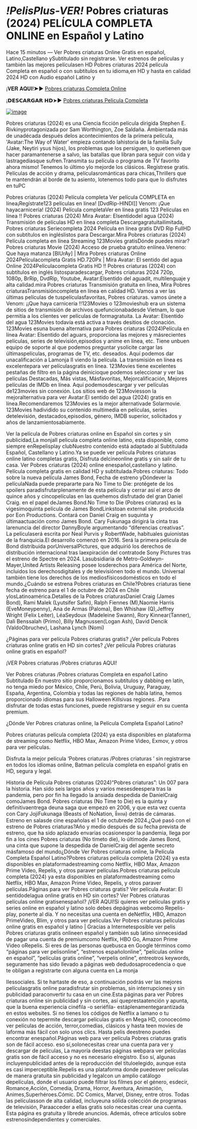 # *!PelisPlus-VER!* Pobres criaturas (2024) PELÍCULA COMPLETA ONLINE en Español y Latino

Hace 15 minutos — Ver Pobres criaturas Online Gratis en español, Latino,Castellano ySubtitulado sin registrarse. Ver estrenos de películas y también las mejores películasen HD Pobres criaturas 2024 película Completa en español o con subtítulos en tu idioma,en HD y hasta en calidad 2024 HD con Audio español Latino y

¡𝐕𝐄𝐑 𝐀𝐐𝐔𝐈!➤► [Pobres criaturas Completa Online](https://exmov.pro/es/movie/792307)

¡𝗗𝗘𝗦𝗖𝗔𝗥𝗚𝗔𝗥 𝗛𝗗➤► [Pobres criaturas Pelicula Completa](https://exmov.pro/es/movie/792307)

[![image](https://github.com/pobres-criaturas-cuevana-3-espanols/.github/assets/163779222/54d60b06-9220-41b7-9590-38ac91a8be85)](https://exmov.pro/es/movie/792307)

Pobres criaturas (2024) es una Ciencia ficción película dirigida Stephen E. Rivkinyprotagonizada por Sam Worthington, Zoe Saldaña. Ambientada más de unadécada después delos acontecimientos de la primera película, 'Avatar:The Way of Water' empieza contando lahistoria de la familia Sully (Jake, Neytiri ysus hijos), los problemas que los persiguen, lo quetienen que hacer paramantenerse a salvo, las batallas que libran para seguir con vida y lastragediasque sufren.Transmita su película o programa de TV favorito ahora mismo! Tenemos lo último ylo mejorde los clásicos. Regístrese gratis. Películas de acción y drama, películasrománticas para chicas,Thrillers que te mantendrán al borde de tu asiento, lotenemos todo para que lo disfrutes en tuPC


Pobres criaturas (2024) Película completa Ver película COMPLETA en línea¡Regístrate123 películas en línea! [DvdRip-HINDI]] Venom: ¡Que hayacarnicería! (2024) Película completaVer en línea gratis 123 Películas en línea !! Pobres criaturas (2024) Mira Avatar: Elsentidodel agua (2024) Transmisión de películas HD en línea completa Descargagratuitailimitada, Pobres criaturas Seriecompleta 2024 Película en línea gratis DVD Rip FullHD con subtítulos en ingléslistos para Descargar.Mira Pobres criaturas (2024) Película completa en línea Streaming 123Movies gratisDónde puedes mirar? Pobres criaturas Movie (2024) Acceso de prueba gratuito enlínea.Veneno: Que haya matanza [BlUrAy] | Mira Pobres criaturas Online 2024Películacompleta Gratis HD.720Px | Mira Avatar: El sentido del agua Online 2024Películacompleta Gratis HD !! Pobres criaturas (2024) con subtítulos en inglés listosparadescargar, Pobres criaturas 2024 720p, 1080p, BrRip, DvdRip, Youtube, Avatar:Elsentido del aguadit, multilenguaje y alta calidad.mira Pobres criaturas Transmisión gratuita en línea, Mira Pobres criaturasTransmisióncompleta en línea en calidad HD. Vamos a ver las últimas películas de tuspelículasfavoritas, Pobres criaturas. vamos únete a Venom: ¡¡Que haya carnicería !!123Movies o 123movieshub era un sistema de sitios de transmisión de archivos quefuncionabadesde Vietnam, lo que permitía a los clientes ver películas de formagratuita. La Avatar: Elsentido del agua 123Movies todavía está activa a través desitios de clonación. 123Movies esuna buena alternativa para Pobres criaturas (2024)Película en línea Avatar: Elsentido del aguars, proporciona las mejores y másrecientes películas, series de televisión,episodios y anime en línea, etc. Tiene unbuen equipo de soporte al que podemos preguntar ysolicite cargar las últimaspelículas, programas de TV, etc. deseados. Aquí podemos dar unacalificación a Lamonja II viendo la película. La transmisión en línea es excelentepara ver películasgratis en línea. 123Movies tiene excelentes pestañas de filtro en la página deinicioque podemos seleccionar y ver las películas Destacadas, Más vistas, Másfavoritas, Mejorcalificación, Mejores películas de IMDb en línea. Aquí podemosdescargar y ver películas de123movies sin conexión. Los sitios web de 123Moviesson la mejoralternativa para ver Avatar:El sentido del agua (2024) gratis en línea.Recomendaremos 123Movies es la mejor alternativade Solarmovie. 123Movies hadividido su contenido multimedia en películas, series detelevisión, destacados,episodios, género, IMDB superior, solicitados y años de lanzamientosabiamente.


Ver la película de Pobres criaturas online en Español sin cortes y sin publicidad,La monjaII pelicula completa online latino, esta disponible, como siempre enRepelisplay clubNuestro contenido está adaptado al Subtitulada Español, Castellano y Latino.Ya se puede ver película Pobres criaturas online latino completas gratis, Disfruta delcineonline gratis y sin salir de tu casa. Ver Pobres criaturas (2024) online enespañol,castellano y latino. Película completa gratis en calidad HD y subtitulada.Pobres criaturas: Todo sobre la nueva película James Bond, Fecha de estreno yDóndever la películaNada puede prepararte para No Time to Die: protégete de los spoilers paradisfrutarplenamente de esta película y cerrar así el arco de quince años y cincopelículas en las quehemos disfrutado del gran Daniel Craig. en el papel deJames Bond.No Time to Die (Pobres criaturas) es la vigesimoquinta película de James BondLinkstoan external site. producida por Eon Productions. Contará con Daniel Craig en suquinta y últimaactuación como James Bond. Cary Fukunaga dirigirá la cinta tras larenuncia del director DannyBoyle argumentando “diferencias creativas”. La películaserá escrita por Neal Purvis y RobertWade, habituales guionistas de la franquicia.El desarrollo comenzó en 2016. Será la primera película de Bond distribuida porUniversalPictures, que adquirió los derechos de distribución internacional tras laexpiración del contratode Sony Pictures tras el estreno de Spectre en 2024. Lasubsidiaria de Metro-Goldwyn-Mayer,United Artists Releasing posee losderechos para América del Norte, incluidos los derechosdigitales y de televisiónen todo el mundo. Universal también tiene los derechos de los mediosfísicosdomésticos en todo el mundo.¿Cuándo se estrena Pobres criaturas en Chile?Pobres criaturas tiene fecha de estreno para el 1 de octubre de 2024 en Chile ylosLatinoamérica.Detalles de la Pobres criaturasDaniel Craig (James Bond), Rami Malek (Lyutsifer Safin), Ralph Fiennes (M),Naomie Harris (EveMoneypenny), Ana de Armas (Paloma), Ben Whishaw (Q),Jeffrey Wright (Felix Leiter), LéaSeydoux (Madeleine Swann), Rory Kinnear(Tanner), Dali Benssalah (Primo), Billy Magnussen(Logan Ash), David Dencik (ValdoObruchev), Lashana Lynch (Nomi)

¿Páginas para ver película Pobres criaturas gratis? ¿Ver película Pobres criaturas online gratis en HD sin cortes? ¿Ver película Pobres criaturas online gratis en español?

¡VER Pobres criaturas /Pobres criaturas AQUI!

Ver Pobres criaturas /Pobres criaturas Completa en español Latino Subtitulado En nuestro sitio proporcionamos subtítulos y dabbing en latín, no tenga miedo por México, Chile, Perú, Bolivia, Uruguay, Paraguay, España, Argentina, Colombia y todas las regiones de habla latina, hemos proporcionado idiomas para sus Halloween Killsivas regiones. .Para disfrutar de todas estas funciones, puede registrarse y seguir en su cuenta premium.

¿Dónde Ver Pobres criaturas online, la Película Completa Español Latino?

Pobres criaturas película completa (2024) ya esta disponibles en plataforma de streaming como Netflix, HBO Max, Amazon Prime Video, Exmov, y otros para ver películas.

Disfruta la mejor película ‘Pobres criaturas /Pobres criaturas ’ sin registrarse en todos los idiomas online, Batman película completa en español gratis en HD, segura y legal.

Historia de Película Pobres criaturas (2024)“Pobres criaturas”: Un 007 para la historia. Han sido seis largos años y varios mesesdeespera tras la pandemia, pero por fin ha llegado la ansiada despedida de DanielCraig comoJames Bond. Pobres criaturas (No Time to Die) es la quinta y definitivaentrega deuna saga que empezó en 2006, y que esta vez cuenta con Cary JojiFukunaga (Beasts of NoNation, ธี่หยด) detrás de cámaras. Estreno en salasde cine españolas el 1 de octubrede 2024.¿Qué pasó con el estreno de Pobres criaturas?Año y medio después de su fecha prevista de estreno, que ha sido aplazado envarias ocasionespor la pandemia, llega por fin a los cines Pobres criaturas (No timeto die), lo últimode James Bond, una cinta que supone la despedida de DanielCraig del agente secreto másfamoso del mundo¿Dónde Ver Pobres criaturas online, la Película Completa Español Latino?Pobres criaturas película completa (2024) ya esta disponibles en plataformadestreaming como Netflix, HBO Max, Amazon Prime Video, Repelis, y otros paraver películas.Pobres criaturas película completa (2024) ya esta disponibles en plataformadestreaming como Netflix, HBO Max, Amazon Prime Video, Repelis, y otros paraver películas.Páginas para ver Pobres criaturas gratis? Ver película Avatar: El sentidodelagua online gratis en HD sin cortes? Ver Pobres criaturas películas online gratisenespañol? ¡VER AQUI!Si quieres ver películas gratis y series online en español y latino solo debes depáginas webcomo Repelis-play, ponerte al día. Y no necesitas una cuenta en deNetflix, HBO, Amazon PrimeVideo, Blim, y otros para ver películas.Ver Pobres criaturas películas online gratis en español y latino | Gracias a Internetesposible ver pelis Pobres criaturas gratis onlineen español y también sub latino sinnecesidad de pagar una cuenta de premiumcomo Netflix, HBO Go, Amazon Prime Video oRepelis. Si eres de las personas quebusca en Google términos como “páginas para ver pelisonline”, “estrenos españolonline”, “películas online en español”, “películas gratis online”, “verpelis online”, entreotros keywords, seguramente has sido llevado a páginas web dedudosaprocedencia o que te obligan a registrarte con alguna cuenta en La monja


IIessociales. Si te hartaste de eso, a continuación podrás ver las mejores películasgratis online paradisfrutar sin problemas, sin interrupciones y sin publicidad paraconvertir tu casa en un cine.Esta páginas para ver Pobres criaturas online sin publicidad y sin cortes, así queprestaatención y apunta, que la buena experiencia cinéfila -o seriéfila- estáplenamentegarantizada en estos websites. Si no tienes los códigos de Netflix a lamano o tu conexión no tepermite descargar películas gratis en Mega HD, conocecómo ver películas de acción, terror,comedias, clásicos y hasta teen movies de laforma más fácil con solo unos clics. Hasta pelis deestreno puedes encontrar enespañol.Páginas web para ver película Pobres criaturas gratis son de fácil acceso. eso sí,solonecesitas crear una cuenta para ver y descargar de películas, La mayoría deestas páginas webpara ver películas gratis son de fácil acceso y no es necesario elregistro. Eso sí, algunas incluyenpublicidad antes de la reproducción del títuloelegido, aunque esta es casi imperceptible.Repelis es una plataforma donde puedesver películas de manera gratuita sin publicidad y legalcon un amplio catálogo depelículas, donde el usuario puede filtrar los filmes por el género, esdecir, Romance,Acción, Comedia, Drama, Horror, Aventura, Animación, Animes,Superhéroes.Cómic. DC Comics, Marvel, Disney, entre otros. Todas las películasson de alta calidad, incluyeuna sólida colección de programas de televisión, Paraacceder a ellas gratis solo necesitas crear una cuenta. Esta página es gratuita y librede anuncios. Además, ofrece artículos sobre estrenosindependientes y comerciales.
